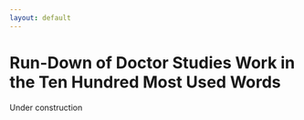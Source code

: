 ```yaml
---
layout: default
---
```


# Run-Down of Doctor Studies Work in the Ten Hundred Most Used Words

Under construction
